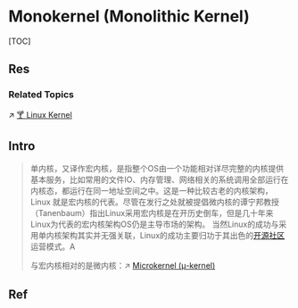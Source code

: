 # Monokernel (Monolithic Kernel)

[TOC]



## Res
### Related Topics
↗ [🍸 Linux Kernel](../../../../../🥷🏼%20Operating%20Systems%20&%20Kernels%20(Engineering%20Part)/Linux%20(Derived%20From%20UNIX%20Family)/🔩%20Linux%20Kernel/🍸%20Linux%20Kernel.md)



## Intro
> 单内核，又译作宏内核，是指整个OS由一个功能相对详尽完整的内核提供基本服务，比如常用的文件IO、内存管理、网络相关的系统调用全部运行在内核态，都运行在同一地址空间之中。这是一种比较古老的内核架构，Linux 就是宏内核的代表。尽管在发行之处就被提倡微内核的谭宁邦教授（Tanenbaum）指出Linux采用宏内核是在开历史倒车，但是几十年来Linux为代表的宏内核架构OS仍是主导市场的架构。 当然Linux的成功与采用单内核架构其实并无强关联，Linux的成功主要归功于其出色的[开源社区](https://www.zhihu.com/search?q=%E5%BC%80%E6%BA%90%E7%A4%BE%E5%8C%BA&search_source=Entity&hybrid_search_source=Entity&hybrid_search_extra=%7B%22sourceType%22%3A%22answer%22%2C%22sourceId%22%3A1329177990%7D)运营模式。A
> 
> 与宏内核相对的是微内核：↗ [Microkernel (μ-kernel)](Microkernel%20(μ-kernel).md)



## Ref

